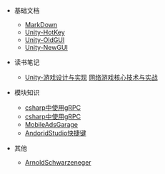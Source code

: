 - 基础文档
  - [MarkDown](MarkDown.md)
  - [Unity-HotKey](/md/Unity/Unity-HotKey.md)
  - [Unity-OldGUI](/md/Unity/Unity-OldGUI.md)
  - [Unity-NewGUI](/md/Unity/Unity-NewGUI.md)

- 读书笔记
  - [Unity-游戏设计与实现](/md/Unity/Unity-游戏设计与实现.md)
    [网络游戏核心技术与实战](/md/Books/网络游戏核心技术与实战.md)

- 模块知识
  - [csharp中使用gRPC](/md/Modules/csharp中使用gRPC-规则.md)
  - [csharp中使用gRPC](/md/Modules/csharp中使用gRPC-实例.md)
  - [MobileAdsGarage](/md/Modules/MobileAdsGarage.md)
  - [AndoridStudio快捷键](/md/Modules/AndoridStudio快捷键.md)
  
- 其他
  - [ArnoldSchwarzeneger](/md/Other/ArnoldSchwarzeneger.md)